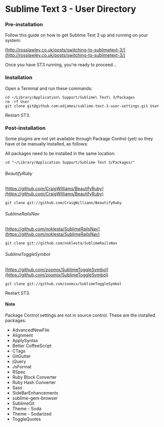 # Sublime Text 3 - User Directory

### Pre-installation

Follow this guide on how to get Sublime Text 3 up and running on your system: 

[http://rosslawley.co.uk/posts/switching-to-sublimetext-3/](http://rosslawley.co.uk/posts/switching-to-sublimetext-3/)

Once you have ST3 running, you're ready to proceed...

### Installation

Open a Terminal and run these commands:

    cd ~/Library/Application\ Support/Sublime\ Text\ 3/Packages
    rm -rf User
    git clone git@github.com:edjames/sublime-text-3-user-settings.git User

Restart ST3.

### Post-installation

Some plugins are not yet available through Package Control (yet) so they have ot be manually installed, as follows:

All packages need to be installed in the same location:

    cd "~/Library/Application Support/Sublime Text 3/Packages/"

###### BeautifyRuby

[https://github.com/CraigWilliams/BeautifyRuby](https://github.com/CraigWilliams/BeautifyRuby)

    git clone git://github.com/CraigWilliams/BeautifyRuby

###### SublimeRailsNav

[https://github.com/noklesta/SublimeRailsNav](https://github.com/noklesta/SublimeRailsNav)

    git clone git://github.com/noklesta/SublimeRailsNav

###### SublimeToggleSymbol

[https://github.com/zoomix/SublimeToggleSymbol](https://github.com/zoomix/SublimeToggleSymbol)

    git clone git://github.com/zoomix/SublimeToggleSymbol

Restart ST3.

#### Note

Package Control settings are not in source control.
These are the installed packages:

- AdvancedNewFile
- Alignment
- ApplySyntax
- Better CoffeeScript
- CTags
- GitGutter
- jQuery
- JsFormat
- RSpec
- Ruby Block Converter
- Ruby Hash Converter
- Sass
- SideBarEnhancements
- sublime-gem-browser
- SublimeGit
- Theme - Soda
- Theme - Sodarized
- ToggleQuotes
